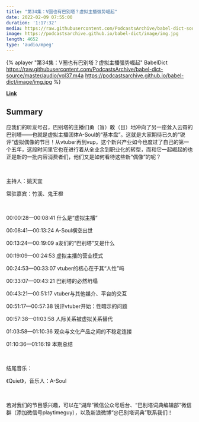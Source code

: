 ```yaml
---
title: "第34集：V圈也有巴别塔？虚拟主播强势崛起"
date: 2022-02-09 07:55:00
duration: '1:17:32'
media: https://raw.githubusercontent.com/PodcastsArchive/babel-dict-source/master/audio/vol37.m4a
image: https://podcastsarchive.github.io/babel-dict/image/img.jpg
length: 4652
type: 'audio/mpeg'
---
```


{% aplayer "第34集：V圈也有巴别塔？虚拟主播强势崛起" BabelDict  https://raw.githubusercontent.com/PodcastsArchive/babel-dict-source/master/audio/vol37.m4a https://podcastsarchive.github.io/babel-dict/image/img.jpg %}

**[Link](https://www.xiaoyuzhoufm.com/episode/6203753fc120ae716dbe9442)**

## Summary
<p>应我们的听友号召，巴别塔的主播们勇（盲）敢（目）地冲向了另一座耸入云霄的巴别塔——也就是虚拟主播团体A-Soul的“基本盘”。这就是大家期待已久的“锐评”虚拟偶像的节目！从vtuber再到vup，这个新兴产业如今也度过了自己的第一个五年，这段时间里它也在进行着从全业余到职业化的转型，而和它一起崛起的也正是新的一批内容消费者们，他们又是如何看待这些新“偶像”的呢？</p><p><br /></p><p>主持人：姚天宜</p><p>常驻嘉宾：竹溪、鬼王橙</p><p><br /></p><p>00:00:28—00:08:41 什么是“虚拟主播”</p><p>00:08:41—00:13:24 A-Soul横空出世</p><p>00:13:24—00:19:09 a友们的“巴别塔”又是什么</p><p>00:19:09—00:24:53 虚拟主播的营业模式</p><p>00:24:53—00:33:07 vtuber的核心在于其“人性”吗</p><p>00:33:07—00:43:21 巴别塔的必然坍塌</p><p>00:43:21—00:51:17 vtuber与其他媒介、平台的交互</p><p>00:51:17—00:57:38 锐评vtuber开始：性暗示的问题</p><p>00:57:38—01:03:58 人际关系被虚拟关系替代</p><p>01:03:58—01:10:36 观众与文化产品之间的不稳定连接</p><p>01:10:36—01:16:19 本期总结</p><p><br /></p><p>结尾音乐：</p><p>《Quiet》，音乐人：A-Soul</p><p><br /></p><p>若对我们的节目感兴趣，可以在“湖岸”微信公众号后台、“巴别塔词典编辑部”微信群（添加微信号playtimeguy），以及新浪微博“@巴别塔词典”联系我们！</p>
    